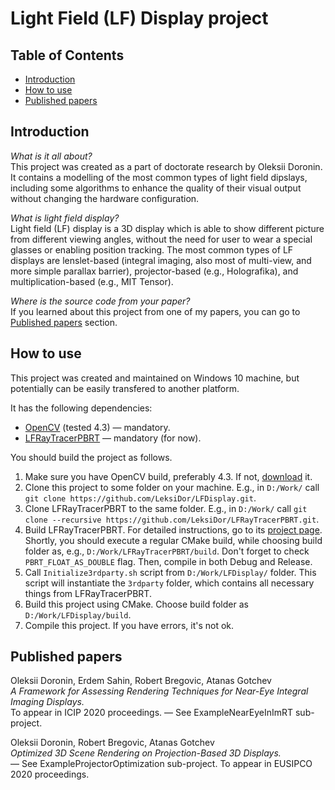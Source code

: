 # Light Field (LF) Display project


## Table of Contents
+ [Introduction](#Introduction)
+ [How to use](#HowToUse)
+ [Published papers](#Papers)


## <a name="Introduction"></a> Introduction

<em> What is it all about? </em><br>
This project was created as a part of doctorate research by Oleksii Doronin.
It contains a modelling of the most common types of light field dipslays, including some algorithms to enhance the quality of their visual output without changing the hardware configuration.

<em> What is light field display? </em><br>
Light field (LF) display is a 3D display which is able to show different picture from different viewing angles, without the need for user to wear a special glasses or enabling position tracking.
The most common types of LF displays are lenslet-based (integral imaging, also most of multi-view, and more simple parallax barrier), projector-based (e.g., Holografika), and multiplication-based (e.g., MIT Tensor).

<em> Where is the source code from your paper? </em><br>
If you learned about this project from one of my papers, you can go to [Published papers](#Papers) section.


## <a name="HowToUse"></a> How to use

This project was created and maintained on Windows 10 machine, but potentially can be easily transfered to another platform.

It has the following dependencies:<br>
+ [OpenCV](https://opencv.org/) (tested 4.3) &mdash; mandatory.
+ [LFRayTracerPBRT](https://github.com/LeksiDor/LFRayTracerPBRT/) &mdash; mandatory (for now).

You should build the project as follows.<br>
1. Make sure you have OpenCV build, preferably 4.3. If not, [download](https://opencv.org/) it.
2. Clone this project to some folder on your machine. E.g., in `D:/Work/` call `git clone https://github.com/LeksiDor/LFDisplay.git`.
3. Clone LFRayTracerPBRT to the same folder. E.g., in `D:/Work/` call `git clone --recursive https://github.com/LeksiDor/LFRayTracerPBRT.git`.
4. Build LFRayTracerPBRT. For detailed instructions, go to its [project page](https://github.com/LeksiDor/LFRayTracerPBRT/). Shortly, you should execute a regular CMake build, while choosing build folder as, e.g., `D:/Work/LFRayTracerPBRT/build`. Don't forget to check `PBRT_FLOAT_AS_DOUBLE` flag. Then, compile in both Debug and Release.
5. Call `Initialize3rdparty.sh` script from `D:/Work/LFDisplay/` folder. This script will instantiate the `3rdparty` folder, which contains all necessary things from LFRayTracerPBRT.
6. Build this project using CMake. Choose build folder as `D:/Work/LFDisplay/build`.
7. Compile this project. If you have errors, it's not ok.




## <a name="Papers"></a> Published papers

Oleksii Doronin, Erdem Sahin, Robert Bregovic, Atanas Gotchev<br>
<em>A Framework for Assessing Rendering Techniques for Near-Eye Integral Imaging Displays.</em><br>
To appear in ICIP 2020 proceedings.
&mdash; See ExampleNearEyeInImRT sub-project.

Oleksii Doronin, Robert Bregovic, Atanas Gotchev<br>
<em>Optimized 3D Scene Rendering on Projection-Based 3D Displays.</em><br>
&mdash; See ExampleProjectorOptimization sub-project.
To appear in EUSIPCO 2020 proceedings.
